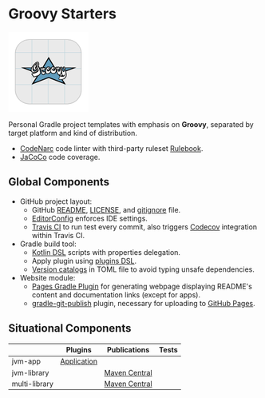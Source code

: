 # Groovy Starters

![Repository logo.](https://github.com/hendraanggrian/groovy-starters/raw/assets/logo.png)

Personal Gradle project templates with emphasis on **Groovy**, separated by
target platform and kind of distribution.

- [CodeNarc](https://codenarc.org/) code linter with third-party ruleset
  [Rulebook](https://github.com/hendraanggrian/rulebook/).
- [JaCoCo](https://docs.gradle.org/current/userguide/jacoco_plugin.html) code
  coverage.

## Global Components

- GitHub project layout:
  - GitHub [README](https://docs.github.com/en/repositories/managing-your-repositorys-settings-and-features/customizing-your-repository/about-readmes/),
    [LICENSE](https://docs.github.com/en/repositories/managing-your-repositorys-settings-and-features/customizing-your-repository/licensing-a-repository/),
    and [gitignore](https://docs.github.com/en/get-started/getting-started-with-git/ignoring-files/)
    file.
  - [EditorConfig](https://editorconfig.org/) enforces IDE settings.
  - [Travis CI](https://travis-ci.com/) to run test every commit, also triggers
    [Codecov](https://about.codecov.io/) integration within Travis CI.
- Gradle build tool:
  - [Kotlin DSL](https://docs.gradle.org/current/userguide/kotlin_dsl.html)
    scripts with properties delegation.
  - Apply plugin using [plugins DSL](https://docs.gradle.org/current/userguide/plugins.html).
  - [Version catalogs](https://docs.gradle.org/current/userguide/platforms.html)
    in TOML file to avoid typing unsafe dependencies.
- Website module:
  - [Pages Gradle Plugin](https://github.com/hendraanggrian/pages-gradle-plugin/)
    for generating webpage displaying README's content and documentation links
    (except for apps).
  - [gradle-git-publish](https://github.com/ajoberstar/gradle-git-publish/)
    plugin, necessary for uploading to [GitHub Pages](https://pages.github.com/).

## Situational Components

| | Plugins | Publications | Tests |
| --- | --- | --- | --- |
| jvm-app | [Application] | | |
| jvm-library | | [Maven Central] | |
| multi-library | | [Maven Central] | |

[Application]: https://docs.gradle.org/current/userguide/application_plugin.html
[Maven Central]: https://search.maven.org/
